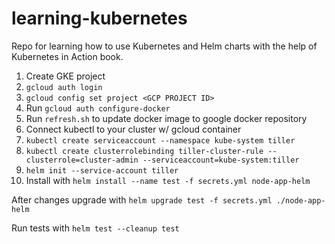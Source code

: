 # learning-kubernetes

Repo for learning how to use Kubernetes and Helm charts with the help of Kubernetes in Action book.

1. Create GKE project
1. `gcloud auth login`
1. `gcloud config set project <GCP PROJECT ID>`
1. Run `gcloud auth configure-docker`
1. Run `refresh.sh` to update docker image to google docker repository
1. Connect kubectl to your cluster w/ gcloud container
1. `kubectl create serviceaccount --namespace kube-system tiller`
1. `kubectl create clusterrolebinding tiller-cluster-rule --clusterrole=cluster-admin --serviceaccount=kube-system:tiller`
1. `helm init --service-account tiller`
1. Install with `helm install --name test -f secrets.yml node-app-helm`

After changes upgrade with `helm upgrade test -f secrets.yml ./node-app-helm` 

Run tests with `helm test --cleanup test` 